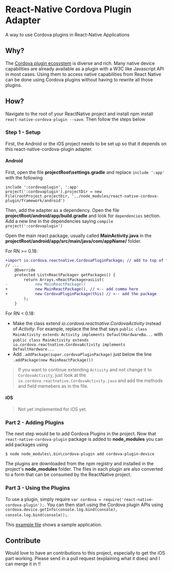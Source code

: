 # React-Native Cordova Plugin Adapter

A way to use Cordova plugins in React-Native Applications

## Why?
The [Cordova plugin ecosystem](http://plugins.cordova.io) is diverse and rich. Many native device capabilities are already available as a plugin with a W3C like Javascript API in most cases.
Using them to access native capabilities from React Native can be done using Cordova plugins without having to rewrite all those plugins.

## How?

Navigate to the root of your ReactNative project and install npm install `react-native-cordova-plugin --save`. Then follow the steps below

### Step 1 - Setup
First, the Android or the iOS project needs to be set up so that it depends on this react-native-cordova-plugin adapter.

#### Android

First, open the file __projectRoot\settings.gradle__ and replace `include ':app'` with the following

```
include ':cordovaplugin', ':app'
project(':cordovaplugin').projectDir = new File(rootProject.projectDir, '../node_modules/react-native-cordova-plugin/framework/android')
```

Then, add the adapter as a dependency. Open the file __projectRoot/android/app/build.gradle__ and look for `dependencies` section.
Add a new line in the dependencies saying `compile project(':cordovaplugin')`

Open the main react package, usually called __MainActivity.java__ in the __projectRoot/android/app/src/main/java/com/appName/__ folder.

For RN >= 0.18:

```diff
+import io.cordova.reactnative.CordovaPluginPackage; // add to top of file
// ...
    @Override
    protected List<ReactPackage> getPackages() {
        return Arrays.<ReactPackage>asList(
-            new MainReactPackage()
+            new MainReactPackage(), // <-- add comma here
+            new CordovaPluginPackage(this) // <-- add the package
        );
    }
```

For RN < 0.18:

- Make the class extend _io.cordova.reactnative.CordovaActivity_ instead of _Activity_. For example, replace the line that says `public class MainActivity extends Activity implements DefaultHardwareBa...` with `public class MainActivity extends io.cordova.reactnative.CordovaActivity implements DefaultHardware...`
- Add `.addPackage(super.cordovaPluginPackage)` just below the line `.addPackage(new MainReactPackage())`

> If you want to continue extending `Activity` and not change it to `CordovaActivity`, just look at the `io.cordova.reactnative.CordovaActivity.java` and add the methods and field memebers as in the file.

#### iOS
> Not yet implemented for iOS yet.

### Part 2 - Adding Plugins
The next step would be to add Cordova Plugins in the project. Now that `react-native-cordova-plugin` package is added to __node_modules__ you can add packages using

```
$ node node_modules\.bin\cordova-plugin add cordova-plugin-device
```

The plugins are downloaded from the npm registry and installed in the project's __node_modules__ folder. The files in each plugin are also converted to a form that can be consumed by the ReactNative project.

### Part 3 - Using the Plugins
To use a plugin, simply require `var cordova = require('react-native-cordova-plugin');`. You can then start using the Cordova plugin APIs using `cordova.device.getInfo(console.log.bind(console), console.log.bind(console));`.

This [example file](https://gist.github.com/axemclion/b30bdfe991e509851705) shows a sample application.

## Contribute
Would love to have an contributions to this project, especially to get the iOS part working. Please send in a pull request (explaining what it does) and I can merge it in !!
